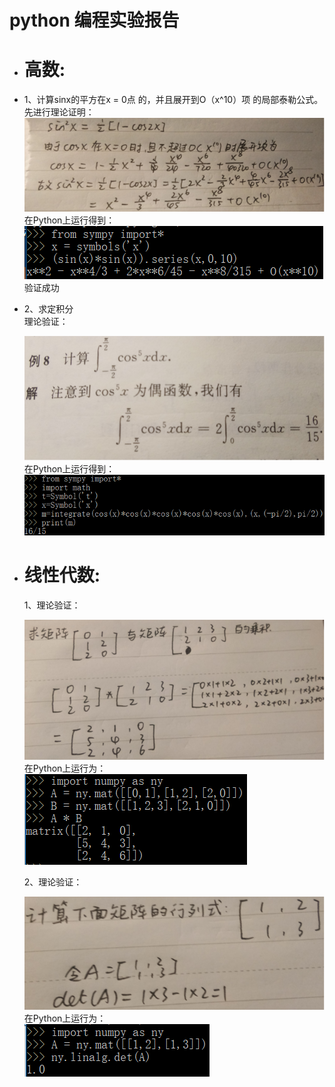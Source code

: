 # [](#header-1)python 编程实验报告
* <h1>高数:</h1>
*  1、计算sinx的平方在x = 0点      的，并且展开到O（x^10）项      的局部泰勒公式。
   <br>先进行理论证明：<br>
   ![](images/高数1.png)<br>
   在Python上运行得到：<br>
   ![](images/高数2.png)<br>
   验证成功

* 2、求定积分<br>
   理论验证：<br>
   
   ![](images/高数3.png)<br>
    在Python上运行得到：<br>
   ![](images/高数4.png) <br>

* <h1>线性代数:</h1>
   1、理论验证：<br>

   ![](images/线代1.png) <br>
   在Python上运行为：<br>
   ![](images/线代2.png)<br>

   2、理论验证：<br>

   
   ![](images/线代3.png) <br>
   在Python上运行为：<br>
   ![](images/线代4.png)<br>




   
